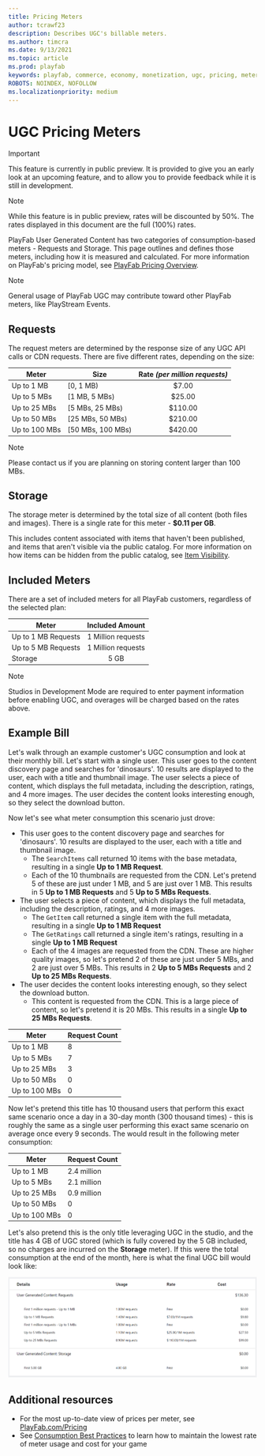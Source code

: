 ```yaml
---
title: Pricing Meters
author: tcrawf23
description: Describes UGC's billable meters.
ms.author: timcra
ms.date: 9/13/2021
ms.topic: article
ms.prod: playfab
keywords: playfab, commerce, economy, monetization, ugc, pricing, meters
ROBOTS: NOINDEX, NOFOLLOW
ms.localizationpriority: medium
---
```


# UGC Pricing Meters

> [!IMPORTANT]
> This feature is currently in public preview. It is provided to give you an early look at an upcoming feature, and to allow you to provide feedback while it is still in development.

> [!NOTE]
> While this feature is in public preview, rates will be discounted by 50%. The rates displayed in this document are the full (100%) rates.

PlayFab User Generated Content has two categories of consumption-based meters - Requests and Storage. This page outlines and defines those meters, including how it is measured and calculated. For more information on PlayFab's pricing model, see [PlayFab Pricing Overview](../../pricing/pricing-overview.md).

> [!NOTE]
> General usage of PlayFab UGC may contribute toward other PlayFab meters, like PlayStream Events.


## Requests
The request meters are determined by the response size of any UGC API calls or CDN requests. There are five different rates, depending on the size:

Meter | Size | Rate *(per million requests)*
--- | --- | :---:
Up to 1 MB | [0, 1 MB) | $7.00
Up to 5 MBs | [1 MB, 5 MBs) | $25.00
Up to 25 MBs | [5 MBs, 25 MBs) | $110.00
Up to 50 MBs | [25 MBs, 50 MBs) | $210.00
Up to 100 MBs | [50 MBs, 100 MBs) | $420.00

> [!NOTE]
> Please contact us if you are planning on storing content larger than 100 MBs.


## Storage
The storage meter is determined by the total size of all content (both files and images). There is a single rate for this meter - **$0.11 per GB**.

This includes content associated with items that haven't been published, and items that aren't visible via the public catalog. For more information on how items can be hidden from the public catalog, see [Item Visibility](./item-visibility.md).


## Included Meters
There are a set of included meters for all PlayFab customers, regardless of the selected plan:

Meter | Included Amount
--- | :---:
Up to 1 MB Requests | 1 Million requests
Up to 5 MB Requests | 1 Million requests
Storage | 5 GB

> [!NOTE]
> Studios in Development Mode are required to enter payment information before enabling UGC, and overages will be charged based on the rates above.


## Example Bill
Let's walk through an example customer's UGC consumption and look at their monthly bill. Let's start with a single user. This user goes to the content discovery page and searches for 'dinosaurs'. 10 results are displayed to the user, each with a title and thumbnail image. The user selects a piece of content, which displays the full metadata, including the description, ratings, and 4 more images. The user decides the content looks interesting enough, so they select the download button.

Now let's see what meter consumption this scenario just drove:
* This user goes to the content discovery page and searches for 'dinosaurs'. 10 results are displayed to the user, each with a title and thumbnail image.
  * The `SearchItems` call returned 10 items with the base metadata, resulting in a single **Up to 1 MB Request**.
  * Each of the 10 thumbnails are requested from the CDN. Let's pretend 5 of these are just under 1 MB, and 5 are just over 1 MB. This results in 5 **Up to 1 MB Requests** and 5 **Up to 5 MBs Requests**.
* The user selects a piece of content, which displays the full metadata, including the description, ratings, and 4 more images.
  * The `GetItem` call returned a single item with the full metadata, resulting in a single **Up to 1 MB Request**
  * The `GetRatings` call returned a single item's ratings, resulting in a single **Up to 1 MB Request**
  * Each of the 4 images are requested from the CDN. These are higher quality images, so let's pretend 2 of these are just under 5 MBs, and 2 are just over 5 MBs. This results in 2 **Up to 5 MBs Requests** and 2 **Up to 25 MBs Requests**.
* The user decides the content looks interesting enough, so they select the download button.
  * This content is requested from the CDN. This is a large piece of content, so let's pretend it is 20 MBs. This results in a single **Up to 25 MBs Requests**.

Meter | Request Count
--- | ---
Up to 1 MB | 8
Up to 5 MBs | 7
Up to 25 MBs | 3
Up to 50 MBs | 0
Up to 100 MBs | 0

Now let's pretend this title has 10 thousand users that perform this exact same scenario once a day in a 30-day month (300 thousand times) - this is roughly the same as a single user performing this exact same scenario on average once every 9 seconds. The would result in the following meter consumption:

Meter | Request Count
--- | ---
Up to 1 MB | 2.4 million
Up to 5 MBs | 2.1 million
Up to 25 MBs | 0.9 million
Up to 50 MBs | 0
Up to 100 MBs | 0

Let's also pretend this is the only title leveraging UGC in the studio, and the title has 4 GB of UGC stored (which is fully covered by the 5 GB included, so no charges are incurred on the **Storage** meter). If this were the total consumption at the end of the month, here is what the final UGC bill would look like:

![Sample Bill](media/ugc-sample-bill.png)


## Additional resources
* For the most up-to-date view of prices per meter, see [PlayFab.com/Pricing](https://playfab.com/pricing/)
* See [Consumption Best Practices](../../pricing/consumption-best-practices.md) to learn how to maintain the lowest rate of meter usage and cost for your game